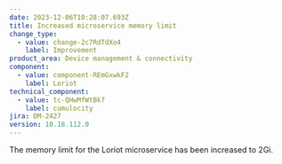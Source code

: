 ```yaml
---
date: 2023-12-06T10:28:07.693Z
title: Increased microservice memory limit
change_type:
  - value: change-2c7RdTdXo4
    label: Improvement
product_area: Device management & connectivity
component:
  - value: component-REmGxwkF2
    label: Loriot
technical_component:
  - value: tc-QHwMfWtBk7
    label: cumulocity
jira: DM-2427
version: 10.18.112.0
---
```

The memory limit for the Loriot microservice has been increased to 2Gi.
